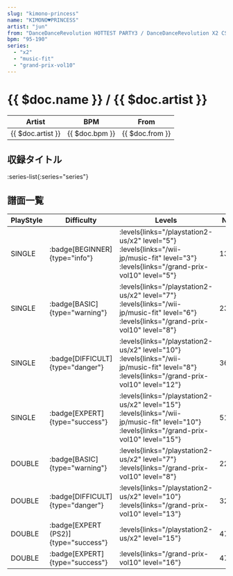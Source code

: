 ```yaml
---
slug: "kimono-princess"
name: "KIMONO♥PRINCESS"
artist: "jun"
from: "DanceDanceRevolution HOTTEST PARTY3 / DanceDanceRevolution X2 CS"
bpm: "95-190"
series:
  - "x2"
  - "music-fit"
  - "grand-prix-vol10"
---
```


# {{ $doc.name }} / {{ $doc.artist }}

|Artist|BPM|From|
|------|---|----|
|{{ $doc.artist }}|{{ $doc.bpm }}|{{ $doc.from }}|

## 収録タイトル

:series-list{:series="series"}

## 譜面一覧

|PlayStyle|Difficulty|Levels|Notes|Movie|
|---------|----------|------|-----|-----|
|SINGLE| :badge[BEGINNER]{type="info"}| :levels{links="/playstation2-us/x2" level="5"} :levels{links="/wii-jp/music-fit" level="3"} :levels{links="/grand-prix-vol10" level="5"}|136/14||
|SINGLE| :badge[BASIC]{type="warning"}| :levels{links="/playstation2-us/x2" level="7"} :levels{links="/wii-jp/music-fit" level="6"} :levels{links="/grand-prix-vol10" level="8"}|234/27||
|SINGLE| :badge[DIFFICULT]{type="danger"}| :levels{links="/playstation2-us/x2" level="10"} :levels{links="/wii-jp/music-fit" level="8"} :levels{links="/grand-prix-vol10" level="12"}|366/28||
|SINGLE| :badge[EXPERT]{type="success"}| :levels{links="/playstation2-us/x2" level="15"} :levels{links="/wii-jp/music-fit" level="10"} :levels{links="/grand-prix-vol10" level="15"}|510/35||
|DOUBLE| :badge[BASIC]{type="warning"}| :levels{links="/playstation2-us/x2" level="7"} :levels{links="/grand-prix-vol10" level="8"}|220/27||
|DOUBLE| :badge[DIFFICULT]{type="danger"}| :levels{links="/playstation2-us/x2" level="10"} :levels{links="/grand-prix-vol10" level="13"}|328/16||
|DOUBLE| :badge[EXPERT (PS2)]{type="success"}| :levels{links="/playstation2-us/x2" level="15"}|473/17||
|DOUBLE| :badge[EXPERT]{type="success"}| :levels{links="/grand-prix-vol10" level="16"}|473/17||
